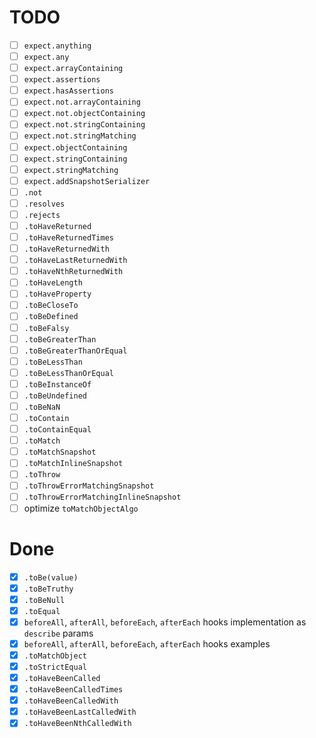 # TODO
- [ ] `expect.anything`
- [ ] `expect.any`
- [ ] `expect.arrayContaining`
- [ ] `expect.assertions`
- [ ] `expect.hasAssertions`
- [ ] `expect.not.arrayContaining`
- [ ] `expect.not.objectContaining`
- [ ] `expect.not.stringContaining`
- [ ] `expect.not.stringMatching`
- [ ] `expect.objectContaining`
- [ ] `expect.stringContaining`
- [ ] `expect.stringMatching`
- [ ] `expect.addSnapshotSerializer`
- [ ] `.not`
- [ ] `.resolves`
- [ ] `.rejects`
- [ ] `.toHaveReturned`
- [ ] `.toHaveReturnedTimes`
- [ ] `.toHaveReturnedWith`
- [ ] `.toHaveLastReturnedWith`
- [ ] `.toHaveNthReturnedWith`
- [ ] `.toHaveLength`
- [ ] `.toHaveProperty`
- [ ] `.toBeCloseTo`
- [ ] `.toBeDefined`
- [ ] `.toBeFalsy`
- [ ] `.toBeGreaterThan`
- [ ] `.toBeGreaterThanOrEqual`
- [ ] `.toBeLessThan`
- [ ] `.toBeLessThanOrEqual`
- [ ] `.toBeInstanceOf`
- [ ] `.toBeUndefined`
- [ ] `.toBeNaN`
- [ ] `.toContain`
- [ ] `.toContainEqual`
- [ ] `.toMatch`
- [ ] `.toMatchSnapshot`
- [ ] `.toMatchInlineSnapshot`
- [ ] `.toThrow`
- [ ] `.toThrowErrorMatchingSnapshot`
- [ ] `.toThrowErrorMatchingInlineSnapshot`
- [ ] optimize `toMatchObjectAlgo`

# Done
- [x] `.toBe(value)`
- [x] `.toBeTruthy`
- [x] `.toBeNull`
- [x] `.toEqual`
- [x] `beforeAll`, `afterAll`, `beforeEach`, `afterEach` hooks implementation as `describe` params
- [x] `beforeAll`, `afterAll`, `beforeEach`, `afterEach` hooks examples
- [x] `.toMatchObject`
- [x] `.toStrictEqual`
- [x] `.toHaveBeenCalled`
- [x] `.toHaveBeenCalledTimes`
- [x] `.toHaveBeenCalledWith`
- [x] `.toHaveBeenLastCalledWith`
- [x] `.toHaveBeenNthCalledWith`
